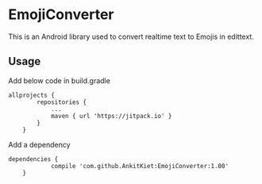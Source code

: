 # EmojiConverter
This is an Android library used to convert realtime text to Emojis in edittext. 
## Usage
Add below code in build.gradle
```
allprojects {
		repositories {
			...
			maven { url 'https://jitpack.io' }
		}
	}
```
Add a dependency
```
dependencies {
	        compile 'com.github.AnkitKiet:EmojiConverter:1.00'
	}
```

